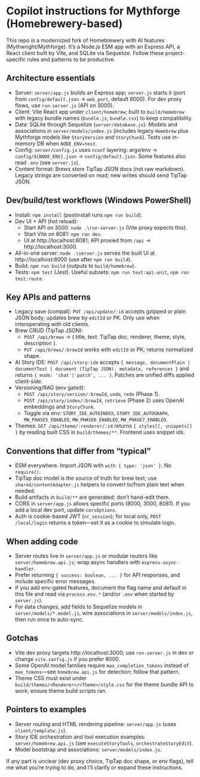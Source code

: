 # Copilot instructions for Mythforge (Homebrewery-based)

This repo is a modernized fork of Homebrewery with AI features (Mythwright/Mythforge). It’s a Node.js ESM app with an Express API, a React client built by Vite, and SQLite via Sequelize. Follow these project-specific rules and patterns to be productive.

## Architecture essentials
- Server: `server/app.js` builds an Express app; `server.js` starts it (port from `config/default.json` → `web_port`, default 8000). For dev proxy flows, use `run-server.js` (API on 3000).
- Client: Vite React app under `client/homebrew`; built to `build/homebrew` with legacy bundle names (`bundle.js`, `bundle.css`) to keep compatibility.
- Data: SQLite through Sequelize (`server/database.js`). Models and associations in `server/models/index.js` (includes legacy `Homebrew` plus Mythforge models like `StoryVersion` and `StoryChunk`). Tests use in-memory DB when `NODE_ENV=test`.
- Config: `server/config.js` uses `nconf` layering: argv/env → `config/${NODE_ENV}.json` → `config/default.json`. Some features also read `.env` (see `server.js`).
- Content format: Brews store TipTap JSON docs (not raw markdown). Legacy strings are converted on read; new writes should send TipTap JSON.

## Dev/build/test workflows (Windows PowerShell)
- Install: `npm install` (postinstall runs `npm run build`).
- Dev UI + API (hot reload):
  - Start API on 3000: `node .\run-server.js` (Vite proxy expects this).
  - Start Vite on 8081: `npm run dev`.
  - UI at http://localhost:8081; API proxied from `/api` → http://localhost:3000.
- All-in-one server: `node .\server.js` serves the built UI at http://localhost:8000 (use after `npm run build`).
- Build: `npm run build` (outputs to `build/homebrew`).
- Tests: `npm test` (Jest). Useful subsets: `npm run test:api-unit`, `npm run test:route`.

## Key APIs and patterns
- Legacy save (compat): `PUT /api/update/:id` accepts gzipped or plain JSON body; updates brew by `editId` or PK. Only use when interoperating with old clients.
- Brew CRUD (TipTap JSON):
  - `POST /api/brews` → { title, text: TipTap doc, renderer, theme, style, description }.
  - `PUT /api/brews/:brewId` works with `editId` or PK; returns normalized shape.
- AI Story IDE: `POST /api/story-ide` accepts `{ message, documentPlain | documentText | document (TipTap JSON), metadata, references }` and returns `{ mode: 'chat'|'patch', ... }`. Patches are unified diffs applied client-side.
- Versioning/RAG (env gated):
  - `POST /api/story/version/:brewId`, `undo`, `redo` (Phase 1).
  - `POST /api/story/index/:brewId`, `retrieve` (Phase 2) uses OpenAI embeddings and `StoryChunk`.
  - Toggle via env: `STORY_IDE_AUTOINDEX`, `STORY_IDE_AUTOGRAPH`, `MW_PHASE5_ENABLED`, `MW_PHASE6_ENABLED`, `MW_PHASE7_ENABLED`.
- Themes: `GET /api/theme/:renderer/:id` returns `{ styles[], snippets[] }` by reading built CSS in `build/themes/**`. Frontend uses snippet ids.

## Conventions that differ from “typical”
- ESM everywhere. Import JSON with `with { type: 'json' }`. No `require()`.
- TipTap doc model is the source of truth for brew text; use `shared/contentAdapter.js` helpers to convert to/from plain text when needed.
- Build artifacts in `build/**` are generated; don’t hand-edit them.
- CORS in `server/app.js` allows specific ports (8000, 3000, 8081). If you add a local dev port, update `corsOptions`.
- Auth is cookie-based JWT (`nc_session`); for local only, `POST /local/login` returns a token—set it as a cookie to simulate login.

## When adding code
- Server routes live in `server/app.js` or modular routers like `server/homebrew.api.js`; wrap async handlers with `express-async-handler`.
- Prefer returning `{ success: boolean, ... }` for API responses, and include specific error messages.
- If you add env-gated features, document the flag name and default in this file and read via `process.env.*` (and/or `.env` when started by `server.js`).
- For data changes, add fields to Sequelize models in `server/models/*.model.js`, wire associations in `server/models/index.js`, then run once to auto-sync.

## Gotchas
- Vite dev proxy targets http://localhost:3000; use `run-server.js` in dev or change `vite.config.js` if you prefer 8000.
- Some OpenAI model families require `max_completion_tokens` instead of `max_tokens`—see `homebrew.api.js` for detection; follow that pattern.
- Theme CSS must exist under `build/themes/<Renderer>/<Theme>/style.css` for the theme bundle API to work; ensure theme build scripts ran.

## Pointers to examples
- Server routing and HTML rendering pipeline: `server/app.js` (uses `client/template.js`).
- Story IDE orchestration and tool execution examples: `server/homebrew.api.js` (see `executeStoryTools`, `orchestrateStoryEdit`).
- Model bootstrap and associations: `server/models/index.js`.

If any part is unclear (dev proxy choice, TipTap doc shape, or env flags), tell me what you’re trying to do, and I’ll clarify or expand these instructions.